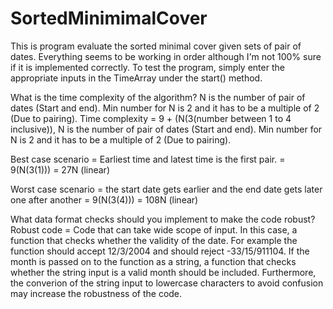SortedMinimimalCover
====================
This is program evaluate the sorted minimal cover given sets of pair of dates. Everything seems to be working in order 
although I'm not 100% sure if it is implemented correctly. To test the program, simply enter the appropriate inputs in the
TimeArray under the start() method. 


What is the time complexity of the algorithm? N is the number of pair of dates (Start and end). Min number for N is 2 and 
it has to be a multiple of 2 (Due to pairing). Time complexity = 9 + (N(3(number between 1 to 4 inclusive)), N is the number 
of pair of dates (Start and end). Min number for N is 2 and it has to be a multiple of 2 (Due to pairing).

Best case scenario = Earliest time and latest time is the first pair. = 9(N(3(1))) = 27N (linear)

Worst case scenario = the start date gets earlier and the end date gets later one after another = 9(N(3(4))) = 108N (linear)

What data format checks should you implement to make the code robust? Robust code = Code that can take wide scope of input. 
In this case, a function that checks whether the validity of the date. For example the function should accept 12/3/2004 and 
should reject -33/15/911104. If the month is passed on to the function as a string, a function that checks whether the string 
input is a valid month should be included. Furthermore, the converion of the string input to lowercase characters to avoid 
confusion may increase the robustness of the code.

